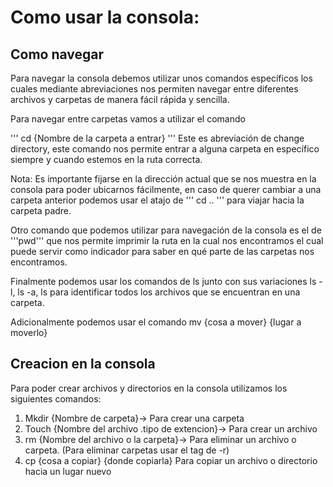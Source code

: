 # Como usar la consola:

## Como navegar

Para navegar la consola debemos utilizar unos comandos específicos los cuales mediante abreviaciones nos permiten navegar entre diferentes archivos y carpetas de manera fácil rápida y sencilla. 

Para navegar entre carpetas vamos a utilizar el comando

'''
cd {Nombre de la carpeta a entrar}
'''
Este es abreviación de  change directory, este comando nos permite entrar a alguna carpeta en específico siempre y cuando estemos en la ruta correcta. 

Nota: Es importante fijarse en la dirección actual que se nos muestra en la consola para poder ubicarnos fácilmente, en caso de querer cambiar a una carpeta anterior podemos usar el atajo de 
''' cd .. ''' para viajar hacia la carpeta padre.

Otro comando que podemos utilizar para navegación de la consola es el de '''pwd''' que nos permite imprimir la ruta en la cual nos encontramos el cual puede servir como indicador para saber en qué parte de las carpetas nos encontramos.

Finalmente podemos usar los comandos de ls junto con sus variaciones ls -l, ls -a, ls <path> para identificar todos los archivos que se encuentran en una carpeta.

Adicionalmente podemos usar el comando mv {cosa  a mover} {lugar a moverlo}

## Creacion en la consola

Para poder crear archivos y directorios en la consola utilizamos los siguientes comandos:

1. Mkdir {Nombre de carpeta}-> Para crear una carpeta 
2. Touch {Nombre del archivo .tipo de extencion}-> Para crear un archivo
3. rm {Nombre del archivo o la carpeta}-> Para eliminar un archivo o carpeta. (Para eliminar carpetas usar el tag de -r)
4. cp {cosa a copiar} {donde copiarla}  Para copiar un archivo o directorio hacia un lugar nuevo